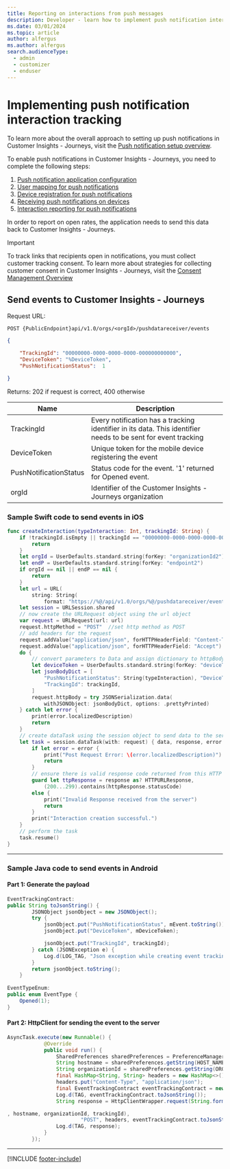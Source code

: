 ```yaml
---
title: Reporting on interactions from push messages
description: Developer - learn how to implement push notification interactions in Customer Insights - Journeys
ms.date: 03/01/2024
ms.topic: article
author: alfergus
ms.author: alfergus
search.audienceType: 
  - admin
  - customizer
  - enduser
---
```


# Implementing push notification interaction tracking

To learn more about the overall approach to setting up push notifications in Customer Insights - Journeys, visit the [Push notification setup overview](real-time-marketing-push-setup-overview.md).

To enable push notifications in Customer Insights - Journeys, you need to complete the following steps:

1. [Push notification application configuration](real-time-marketing-push-notifications-setup.md)
1. [User mapping for push notifications](real-time-marketing-push-user-mapping.md)
1. [Device registration for push notifications](real-time-marketing-developer-push.md)
1. [Receiving push notifications on devices](real-time-marketing-developer-notifications.md)
1. [Interaction reporting for push notifications](real-time-marketing-developer-push-interactions.md)

In order to report on open rates, the application needs to send this data back to Customer Insights - Journeys.

> [!IMPORTANT]
> To track links that recipients open in notifications, you must collect customer tracking consent. To learn more about strategies for collecting customer consent in Customer Insights - Journeys, visit the [Consent Management Overview](real-time-marketing-compliance-settings.md)

## Send events to Customer Insights - Journeys

Request URL:

```HTTP
POST {PublicEndpoint}api/v1.0/orgs/<orgId>/pushdatareceiver/events
```

```JSON
{ 

    "TrackingId": "00000000-0000-0000-0000-000000000000", 
    "DeviceToken": "%DeviceToken", 
    "PushNotificationStatus":  1

} 
```

Returns: 202 if request is correct, 400 otherwise

|Name|Description|
|---|---|
|TrackingId|Every notification has a tracking identifier in its data. This identifier needs to be sent for event tracking|
|DeviceToken|Unique token for the mobile device registering the event|
|PushNotificationStatus|Status code for the event. '1' returned for Opened event.|
|orgId|Identifier of the Customer Insights - Journeys organization|

### Sample Swift code to send events in iOS

```SWIFT
func createInteraction(typeInteraction: Int, trackingId: String) {
    if !trackingId.isEmpty || trackingId == "00000000-0000-0000-0000-000000000000" {
        return
    }
    let orgId = UserDefaults.standard.string(forKey: "organizationId2")
    let endP = UserDefaults.standard.string(forKey: "endpoint2")
    if orgId == nil || endP == nil {
        return
    }
    let url = URL(
        string: String(
            format: "https://%@/api/v1.0/orgs/%@/pushdatareceiver/events", endP ?? "", orgId ?? ""))!
    let session = URLSession.shared
    // now create the URLRequest object using the url object
    var request = URLRequest(url: url)
    request.httpMethod = "POST"  //set http method as POST
    // add headers for the request
    request.addValue("application/json", forHTTPHeaderField: "Content-Type")  // change as per server requirements
    request.addValue("application/json", forHTTPHeaderField: "Accept")
    do {
        // convert parameters to Data and assign dictionary to httpBody of request
        let deviceToken = UserDefaults.standard.string(forKey: "deviceToken")
        let jsonBodyDict = [
            "PushNotificationStatus": String(typeInteraction), "DeviceToken": deviceToken,
            "TrackingId": trackingId,
        ]
        request.httpBody = try JSONSerialization.data(
            withJSONObject: jsonBodyDict, options: .prettyPrinted)
    } catch let error {
        print(error.localizedDescription)
        return
    }
    // create dataTask using the session object to send data to the server
    let task = session.dataTask(with: request) { data, response, error in
        if let error = error {
            print("Post Request Error: \(error.localizedDescription)")
            return
        }
        // ensure there is valid response code returned from this HTTP response
        guard let ttpResponse = response as? HTTPURLResponse,
            (200...299).contains(httpResponse.statusCode)
        else {
            print("Invalid Response received from the server")
            return
        }
        print("Interaction creation successful.")
    }
    // perform the task
    task.resume()
}

```

---

### Sample Java code to send events in Android

#### Part 1: Generate the payload

```JAVA
EventTrackingContract: 
public String toJsonString() { 
        JSONObject jsonObject = new JSONObject(); 
        try { 
            jsonObject.put("PushNotificationStatus", mEvent.toString()); 
            jsonObject.put("DeviceToken", mDeviceToken); 

            jsonObject.put("TrackingId", trackingId); 
        } catch (JSONException e) { 
            Log.d(LOG_TAG, "Json exception while creating event tracking contract: " + e.getMessage()); 
        } 
        return jsonObject.toString(); 
    } 
 
EventTypeEnum: 
public enum EventType {
    Opened(1); 
}
```

#### Part 2: HttpClient for sending the event to the server

```JAVA
AsyncTask.execute(new Runnable() { 
            @Override 
            public void run() { 
                SharedPreferences sharedPreferences = PreferenceManager.getDefaultSharedPreferences(context); 
                String hostname = sharedPreferences.getString(HOST_NAME, ""); 
                String organizationId = sharedPreferences.getString(ORGANIZATION_ID, ""); 
                final HashMap<String, String> headers = new HashMap<>(); 
                headers.put("Content-Type", "application/json"); 
                final EventTrackingContract eventTrackingContract = new EventTrackingContract(event); 
                Log.d(TAG, eventTrackingContract.toJsonString()); 
                String response = HttpClientWrapper.request(String.format("https://%s/api/v1.0/orgs/%s/pushdatareceiver/events" 

, hostname, organizationId, trackingId), 
                        "POST", headers, eventTrackingContract.toJsonString()); 
                Log.d(TAG, response); 
            } 
        }); 
```

---

[!INCLUDE [footer-include](./includes/footer-banner.md)]